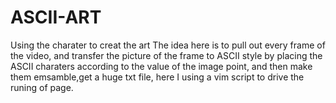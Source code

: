 # ASCII-ART
Using the charater to creat the art
The idea here is to pull out every frame of the video, and transfer the picture of the frame to ASCII style by placing the ASCII charaters according to the value of the image point, and then make them emsamble,get a huge txt file, here I using a vim script to drive the runing of page.
